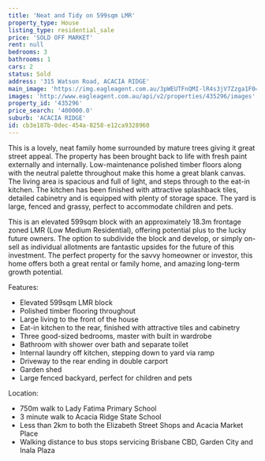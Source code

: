 ```yaml
---
title: 'Neat and Tidy on 599sqm LMR'
property_type: House
listing_type: residential_sale
price: 'SOLD OFF MARKET'
rent: null
bedrooms: 3
bathrooms: 1
cars: 2
status: Sold
address: '315 Watson Road, ACACIA RIDGE'
main_image: 'https://img.eagleagent.com.au/3pWEUTFnQMI-lR4s3jV7Zzga1F0=/1280x854/smart/https://s3-us-west-2.amazonaws.com/eagleagent-orig/images/6822871/131226030-image-M.jpg'
images: 'http://www.eagleagent.com.au/api/v2/properties/435296/images'
property_id: '435296'
price_search: '400000.0'
suburb: 'ACACIA RIDGE'
id: cb3e187b-0dec-454a-8258-e12ca9328960
---
```

This is a lovely, neat family home surrounded by mature trees giving it great street appeal. The property has been brought back to life with fresh paint externally and internally. Low-maintenance polished timber floors along with the neutral palette throughout make this home a great blank canvas. The living area is spacious and full of light, and steps through to the eat-in kitchen. The kitchen has been finished with attractive splashback tiles, detailed cabinetry and is equipped with plenty of storage space. The yard is large, fenced and grassy, perfect to accommodate children and pets.

This is an elevated 599sqm block with an approximately 18.3m frontage zoned LMR (Low Medium Residential), offering potential plus to the lucky future owners. The option to subdivide the block and develop, or simply on-sell as individual allotments are fantastic upsides for the future of this investment. The perfect property for the savvy homeowner or investor, this home offers both a great rental or family home, and amazing long-term growth potential.

Features:

*  Elevated 599sqm LMR block
*  Polished timber flooring throughout
*  Large living to the front of the house
*  Eat-in kitchen to the rear, finished with attractive tiles and cabinetry
*  Three good-sized bedrooms, master with built in wardrobe
*  Bathroom with shower over bath and separate toilet
*  Internal laundry off kitchen, stepping down to yard via ramp
*  Driveway to the rear ending in double carport
*  Garden shed
*  Large fenced backyard, perfect for children and pets

Location:

*  750m walk to Lady Fatima Primary School
*  3 minute walk to Acacia Ridge State School
*  Less than 2km to both the Elizabeth Street Shops and Acacia Market Place
*  Walking distance to bus stops servicing Brisbane CBD, Garden City and Inala Plaza